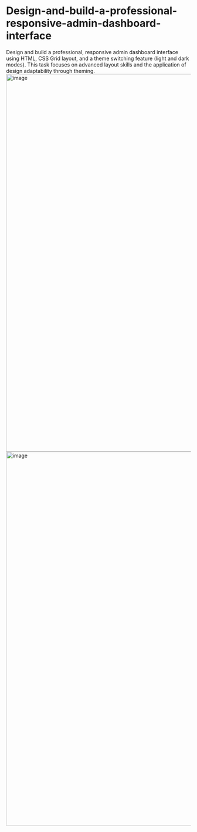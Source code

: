 # Design-and-build-a-professional-responsive-admin-dashboard-interface
Design and build a professional, responsive admin dashboard interface using HTML, CSS Grid layout, and a theme switching feature (light and dark modes). This task focuses on advanced layout skills and the application of design adaptability through theming.
<img width="1917" height="1027" alt="image" src="https://github.com/user-attachments/assets/e833e404-aec9-4acb-91bf-0f346ddec879" />
<img width="1917" height="1017" alt="image" src="https://github.com/user-attachments/assets/82164ad8-eeee-42da-b8ad-8c530c2a4cf7" />

